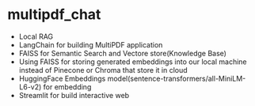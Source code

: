 # multipdf_chat

- Local RAG 
- LangChain for building MultiPDF application
- FAISS for Semantic Search and Vectore store(Knowledge Base)
- Using FAISS for storing generated embeddings into our local machine instead of Pinecone or Chroma that store it in cloud
- HuggingFace Embeddings model(sentence-transformers/all-MiniLM-L6-v2) for embedding
- Streamlit for build interactive web